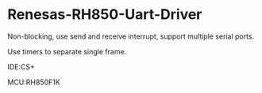 # Renesas-RH850-Uart-Driver
Non-blocking, use send and receive interrupt, support multiple serial ports. 

Use timers to separate single frame.

IDE:CS+

MCU:RH850F1K
